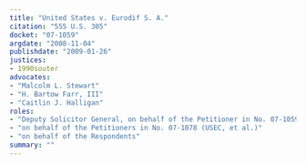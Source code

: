 ```yaml
---
title: "United States v. Eurodif S. A."
citation: "555 U.S. 305"
docket: "07-1059"
argdate: "2008-11-04"
publishdate: "2009-01-26"
justices:
- 1990souter
advocates:
- "Malcolm L. Stewart"
- "H. Bartow Farr, III"
- "Caitlin J. Halligan"
roles:
- "Deputy Solicitor General, on behalf of the Petitioner in No. 07-1059 (United States)"
- "on behalf of the Petitioners in No. 07-1078 (USEC, et al.)"
- "on behalf of the Respondents"
summary: ""
---
```


